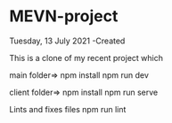 # MEVN-project
Tuesday, 13 July 2021 -Created

This is a clone of my recent project which



main folder=>
npm install
npm run dev

client folder=>
npm install
npm run serve

Lints and fixes files
npm run lint
